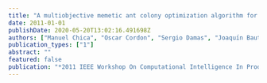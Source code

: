 ```yaml
---
title: "A multiobjective memetic ant colony optimization algorithm for the 1/3 variant of the time and space assembly line balancing problem"
date: 2011-01-01
publishDate: 2020-05-20T13:02:16.491698Z
authors: ["Manuel Chica", "Oscar Cordon", "Sergio Damas", "Joaquı́n Bautista"]
publication_types: ["1"]
abstract: ""
featured: false
publication: "*2011 IEEE Workshop On Computational Intelligence In Production And Logistics Systems (CIPLS)*"
---
```


